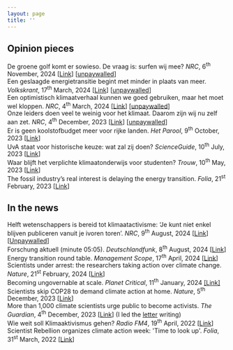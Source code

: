 ```yaml
---
layout: page
title: ''
---
```


## Opinion pieces
De groene golf komt er sowieso. De vraag is: surfen wij mee? *NRC*, 6<sup>th</sup> November, 2024 [[Link](https://www.nrc.nl/nieuws/2024/11/06/de-groene-golf-komt-er-sowieso-de-vraag-is-surfen-wij-mee-a4872073)] [[unpaywalled](https://archive.is/FVihA)] <br>
Een geslaagde energietransitie begint met minder in plaats van meer. *Volkskrant*, 17<sup>th</sup> March, 2024 [[Link](https://www.volkskrant.nl/columns-opinie/opinie-een-geslaagde-energietransitie-begint-met-minder-in-plaats-van-meer~b6513f77/)] [[unpaywalled](https://archive.is/pkyib)] <br>
Een optimistisch klimaatverhaal kunnen we goed gebruiken, maar het moet wel kloppen. *NRC*, 4<sup>th</sup> March, 2024 [[Link](https://www.nrc.nl/nieuws/2024/03/04/klimaatoptimisme-is-nodig-maar-het-moet-wel-feitelijk-zijn-a4191908)] [[unpaywalled](https://archive.is/W2WBC)] <br>
Onze leiders doen veel te weinig voor het klimaat. Daarom zijn wij nu zelf aan zet. *NRC*, 4<sup>th</sup> December, 2023 [[Link](https://www.nrc.nl/nieuws/2023/12/04/onze-leiders-doen-veel-te-weinig-voor-het-klimaat-daarom-zijn-wij-nu-zelf-aan-zet-a4183205)] [[unpaywalled](https://archive.is/G0eob)] <br>
Er is geen koolstofbudget meer voor rijke landen. *Het Parool*, 9<sup>th</sup> October, 2023 [[Link](https://www.parool.nl/columns-opinie/opinie-er-is-geen-koolstofbudget-meer-voor-rijke-landen-stop-met-koolstofgraaien~b40169a8/)] <br>
UvA staat voor historische keuze: wat zal zij doen? *ScienceGuide*, 10<sup>th</sup> July, 2023 [[Link](https://www.scienceguide.nl/2023/07/uva-staat-voor-historische-keuze-wat-zal-zij-doen/)] <br>
Waar blijft het verplichte klimaatonderwijs voor studenten? *Trouw*, 10<sup>th</sup> May, 2023 [[Link](https://www.trouw.nl/opinie/waar-blijft-het-verplichte-klimaatonderwijs-voor-studenten~bd171db8/)] <br>
The fossil industry’s real interest is delaying the energy transition. *Folia*, 21<sup>st</sup> February, 2023 [[Link](https://www.folia.nl/international/155733/the-fossil-industrys-real-interest-is-delaying-the-energy-transition)]

## In the news
Helft wetenschappers is bereid tot klimaatactivisme: ‘Je kunt niet enkel blijven publiceren vanuit je ivoren toren’. *NRC*, 9<sup>th</sup> August, 2024 [[Link](https://www.nrc.nl/nieuws/2024/08/08/helft-wetenschappers-is-bereid-tot-klimaatactivisme-a4862258)] [[Unpaywalled](https://archive.is/ZjLbE)] <br>
Forschung aktuell (minute 05:05). *Deutschlandfunk*, 8<sup>th</sup> August, 2024 [[Link](https://www.deutschlandfunk.de/forschung-aktuell-08-08-2024-komplette-sendung-dlf-cea41dbc-100.html)] <br>
Energy transition round table. *Management Scope*, 17<sup>th</sup> April, 2024 [[Link](https://managementscope.nl/en/interview/future-energy-leaders)] <br>
Scientists under arrest: the researchers taking action over climate change. *Nature*, 21<sup>st</sup> February, 2024 [[Link](https://www.nature.com/articles/d41586-024-00480-3)] <br>
Becoming ungovernable at scale. *Planet Critical*, 11<sup>th</sup> January, 2024 [[Link]](https://www.planetcritical.com/p/becoming-ungovernable-at-scale) <br>
Scientists skip COP28 to demand climate action at home. *Nature*, 5<sup>th</sup> December, 2023 [[Link](https://www.nature.com/articles/d41586-023-03829-2)] <br>
More than 1,000 climate scientists urge public to become activists. *The Guardian*, 4<sup>th</sup> December, 2023 [[Link](https://www.theguardian.com/environment/2023/dec/04/more-than-1000-climate-scientists-urge-public-to-become-activists)] (I led the [letter](https://scientistrebellion.org/sign/) writing) <br>
Wie weit soll Klimaaktivismus gehen? *Radio FM4*, 19<sup>th</sup> April, 2022 [[Link](https://fm4.orf.at/stories/3023630/)] <br>
Scientist Rebellion organizes climate action week: 'Time to look up'. *Folia*, 31<sup>st</sup> March, 2022 [[Link](https://www.folia.nl/international/151115/scientist-rebellion-organizes-climate-action-week-time-to-look-up)] <br>
